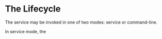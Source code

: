 # The Lifecycle

The service may be invoked in one of two modes: service or command-line.

In service mode, the 